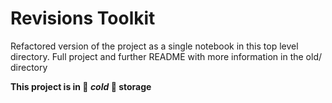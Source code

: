 # Revisions Toolkit

Refactored version of the project as a single notebook in this top level directory. Full project and further README with more information in the old/ directory

**This project is in 🥶 _cold_ 🥶 storage**
